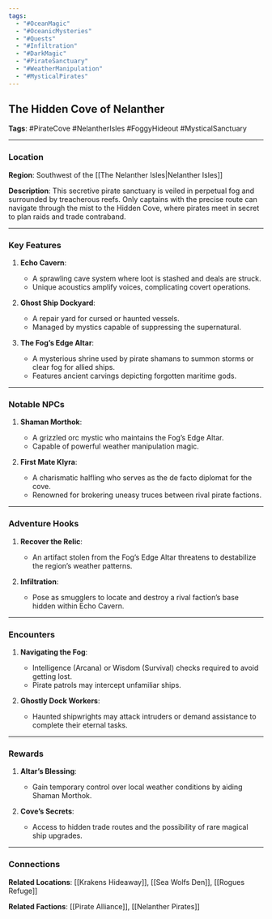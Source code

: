 ```yaml
---
tags:
  - "#OceanMagic"
  - "#OceanicMysteries"
  - "#Quests"
  - "#Infiltration"
  - "#DarkMagic"
  - "#PirateSanctuary"
  - "#WeatherManipulation"
  - "#MysticalPirates"
---
```

## The Hidden Cove of Nelanther

**Tags**: #PirateCove #NelantherIsles #FoggyHideout #MysticalSanctuary

---

### Location

**Region**: Southwest of the [[The Nelanther Isles|Nelanther Isles]]

**Description**: This secretive pirate sanctuary is veiled in perpetual fog and surrounded by treacherous reefs. Only captains with the precise route can navigate through the mist to the Hidden Cove, where pirates meet in secret to plan raids and trade contraband.

---

### Key Features

1. **Echo Cavern**:
    
    - A sprawling cave system where loot is stashed and deals are struck.
    - Unique acoustics amplify voices, complicating covert operations.
2. **Ghost Ship Dockyard**:
    
    - A repair yard for cursed or haunted vessels.
    - Managed by mystics capable of suppressing the supernatural.
3. **The Fog’s Edge Altar**:
    
    - A mysterious shrine used by pirate shamans to summon storms or clear fog for allied ships.
    - Features ancient carvings depicting forgotten maritime gods.

---

### Notable NPCs

1. **Shaman Morthok**:
    
    - A grizzled orc mystic who maintains the Fog’s Edge Altar.
    - Capable of powerful weather manipulation magic.
2. **First Mate Klyra**:
    
    - A charismatic halfling who serves as the de facto diplomat for the cove.
    - Renowned for brokering uneasy truces between rival pirate factions.

---

### Adventure Hooks

1. **Recover the Relic**:
    
    - An artifact stolen from the Fog’s Edge Altar threatens to destabilize the region’s weather patterns.
2. **Infiltration**:
    
    - Pose as smugglers to locate and destroy a rival faction’s base hidden within Echo Cavern.

---

### Encounters

1. **Navigating the Fog**:
    
    - Intelligence (Arcana) or Wisdom (Survival) checks required to avoid getting lost.
    - Pirate patrols may intercept unfamiliar ships.
2. **Ghostly Dock Workers**:
    
    - Haunted shipwrights may attack intruders or demand assistance to complete their eternal tasks.

---

### Rewards

1. **Altar’s Blessing**:
    
    - Gain temporary control over local weather conditions by aiding Shaman Morthok.
2. **Cove’s Secrets**:
    
    - Access to hidden trade routes and the possibility of rare magical ship upgrades.

---

### Connections

**Related Locations**: [[Krakens Hideaway]], [[Sea Wolfs Den]], [[Rogues Refuge]]

**Related Factions**: [[Pirate Alliance]], [[Nelanther Pirates]]